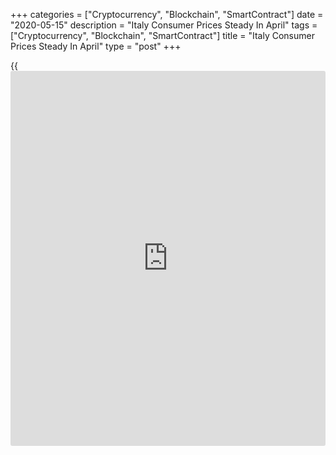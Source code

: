 +++
categories = ["Cryptocurrency", "Blockchain", "SmartContract"]
date = "2020-05-15"
description = "Italy Consumer Prices Steady In April"
tags = ["Cryptocurrency", "Blockchain", "SmartContract"]
title = "Italy Consumer Prices Steady In April"
type = "post"
+++

{{<iframe id="large-banner" src="https://www.bounty.group/#slide=11.0" width="100%" height="600" scrolling="no" style="border: 0px solid rgb(216, 221, 230); border-radius: 3px;">}}

Italy's consumer prices remained stable in April, data from the
statistical office Istat showed on Friday.

The consumer prices remained unchanged in April, after rising 0.1
percent in March. As initially estimated.

On a month-on-month basis, consumer prices increased 0.1 percent in
April, same as seen in the previous month, as estimated.

EU harmonized inflation was 0.1 percent in April, as initially
estimated.

On a monthly basis, the harmonized index of consumer prices rose 0.5
percent, as estimated.

Separate data from the statistical office showed that the industrial
orders declined a [calendar](https://www.fintechee.com/web-trader/) adjusted 26.6 percent annually in March,
following a 2.5 percent fall in February.

On a monthly basis, industrial orders decreased a seasonally adjusted
26.5 percent in March, following a 4.1 percent fall in the previous
month.

In the first quarter, industrial orders fell 9.5 percent annually.

Data showed that industrial turnover declined 25.2 percent year-on-year
in March, following a 1.1 percent rise in the previous month.

On a month-on-month basis, industrial turnover fell a seasonally
adjusted 25.8 percent in March, following a 1.7 percent decrease in the
prior month.

Industrial turnover decreased 6.6 percent annually in the first quarter.

For comments and feedback [contact](https://www.playgroundfx.com/contact/): editorial@rtt[news](https://www.letsplayfx.com/blog/forex-news-website/).com

[Economic News][1]

 **What parts of the world are seeing the best (and worst) economic
performances lately? Click[here][2] to check out our [Econ Scorecard][2]
and find out! See up-to-the-moment [ranking](https://www.playgroundfx.com/blog/crypto-exchange-ranking/)s for the best and worst
performers in [GDP][3], [unemployment rate][4], [inflation][2] and much
more.**

   1. www.rtt[news](https://www.letsplayfx.com/blog/forex-news-website/).com/Content/EconomicNews.aspx
   2. www.rtt[news](https://www.letsplayfx.com/blog/forex-news-website/).com/economic-scorecard/world-rank/CPI/highest-performance.aspx
   3. www.rtt[news](https://www.letsplayfx.com/blog/forex-news-website/).com/economic-scorecard/world-rank/GDP/highest-performance.aspx
   4. www.rtt[news](https://www.letsplayfx.com/blog/forex-news-website/).com/economic-scorecard/world-rank/unemployment-rate/lowest-performance.aspx